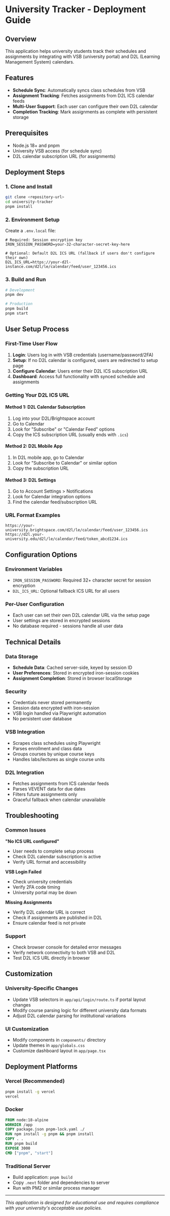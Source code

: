 # University Tracker - Deployment Guide

## Overview
This application helps university students track their schedules and assignments by integrating with VSB (university portal) and D2L (Learning Management System) calendars.

## Features
- **Schedule Sync**: Automatically syncs class schedules from VSB
- **Assignment Tracking**: Fetches assignments from D2L ICS calendar feeds
- **Multi-User Support**: Each user can configure their own D2L calendar
- **Completion Tracking**: Mark assignments as complete with persistent storage

## Prerequisites
- Node.js 18+ and pnpm
- University VSB access (for schedule sync)
- D2L calendar subscription URL (for assignments)

## Deployment Steps

### 1. Clone and Install
```bash
git clone <repository-url>
cd university-tracker
pnpm install
```

### 2. Environment Setup
Create a `.env.local` file:
```env
# Required: Session encryption key
IRON_SESSION_PASSWORD=your-32-character-secret-key-here

# Optional: Default D2L ICS URL (fallback if users don't configure their own)
D2L_ICS_URL=https://your-d2l-instance.com/d2l/le/calendar/feed/user_123456.ics
```

### 3. Build and Run
```bash
# Development
pnpm dev

# Production
pnpm build
pnpm start
```

## User Setup Process

### First-Time User Flow
1. **Login**: Users log in with VSB credentials (username/password/2FA)
2. **Setup**: If no D2L calendar is configured, users are redirected to setup page
3. **Configure Calendar**: Users enter their D2L ICS subscription URL
4. **Dashboard**: Access full functionality with synced schedule and assignments

### Getting Your D2L ICS URL

#### Method 1: D2L Calendar Subscription
1. Log into your D2L/Brightspace account
2. Go to Calendar
3. Look for "Subscribe" or "Calendar Feed" options
4. Copy the ICS subscription URL (usually ends with `.ics`)

#### Method 2: D2L Mobile App
1. In D2L mobile app, go to Calendar
2. Look for "Subscribe to Calendar" or similar option
3. Copy the subscription URL

#### Method 3: D2L Settings
1. Go to Account Settings > Notifications
2. Look for Calendar integration options
3. Find the calendar feed/subscription URL

### URL Format Examples
```
https://your-university.brightspace.com/d2l/le/calendar/feed/user_123456.ics
https://d2l.your-university.edu/d2l/le/calendar/feed/token_abcd1234.ics
```

## Configuration Options

### Environment Variables
- `IRON_SESSION_PASSWORD`: Required 32+ character secret for session encryption
- `D2L_ICS_URL`: Optional fallback ICS URL for all users

### Per-User Configuration
- Each user can set their own D2L calendar URL via the setup page
- User settings are stored in encrypted sessions
- No database required - sessions handle all user data

## Technical Details

### Data Storage
- **Schedule Data**: Cached server-side, keyed by session ID
- **User Preferences**: Stored in encrypted iron-session cookies
- **Assignment Completion**: Stored in browser localStorage

### Security
- Credentials never stored permanently
- Session data encrypted with iron-session
- VSB login handled via Playwright automation
- No persistent user database

### VSB Integration
- Scrapes class schedules using Playwright
- Parses enrollment and class data
- Groups courses by unique course keys
- Handles labs/lectures as single course units

### D2L Integration  
- Fetches assignments from ICS calendar feeds
- Parses VEVENT data for due dates
- Filters future assignments only
- Graceful fallback when calendar unavailable

## Troubleshooting

### Common Issues

**"No ICS URL configured"**
- User needs to complete setup process
- Check D2L calendar subscription is active
- Verify URL format and accessibility

**VSB Login Failed**
- Check university credentials
- Verify 2FA code timing
- University portal may be down

**Missing Assignments**
- Verify D2L calendar URL is correct
- Check if assignments are published in D2L
- Ensure calendar feed is not private

### Support
- Check browser console for detailed error messages
- Verify network connectivity to both VSB and D2L
- Test D2L ICS URL directly in browser

## Customization

### University-Specific Changes
- Update VSB selectors in `app/api/login/route.ts` if portal layout changes
- Modify course parsing logic for different university data formats
- Adjust D2L calendar parsing for institutional variations

### UI Customization
- Modify components in `components/` directory
- Update themes in `app/globals.css`
- Customize dashboard layout in `app/page.tsx`

## Deployment Platforms

### Vercel (Recommended)
```bash
pnpm install -g vercel
vercel
```

### Docker
```dockerfile
FROM node:18-alpine
WORKDIR /app
COPY package.json pnpm-lock.yaml ./
RUN npm install -g pnpm && pnpm install
COPY . .
RUN pnpm build
EXPOSE 3000
CMD ["pnpm", "start"]
```

### Traditional Server
- Build application: `pnpm build`
- Copy `.next` folder and dependencies to server
- Run with PM2 or similar process manager

---

*This application is designed for educational use and requires compliance with your university's acceptable use policies.*